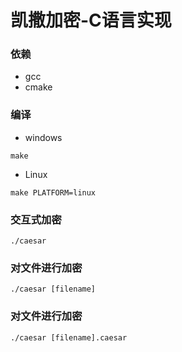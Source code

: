 # 凯撒加密-C语言实现

### 依赖
+ gcc
+ cmake

### 编译

+ windows
```shell
make
```
+ Linux
```shell
make PLATFORM=linux
```

### 交互式加密

```shell
./caesar
```

### 对文件进行加密

```shell
./caesar [filename]
```

### 对文件进行加密

```shell
./caesar [filename].caesar
```
